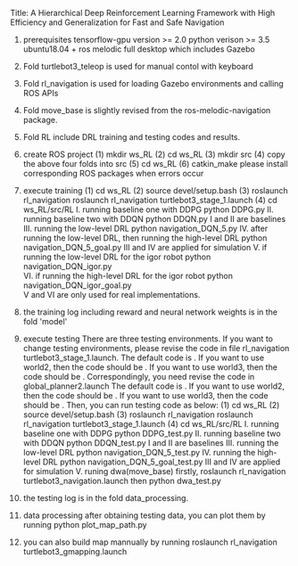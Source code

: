 Title: A Hierarchical Deep Reinforcement Learning Framework with High Efficiency and Generalization for Fast and Safe Navigation

1. prerequisites
tensorflow-gpu version >= 2.0
python verison >= 3.5
ubuntu18.04 + ros melodic full desktop which includes Gazebo

2. Fold turtlebot3_teleop is used for manual contol with keyboard

3. Fold rl_navigation is used for loading Gazebo environments and calling ROS APIs

4. Fold move_base is slightly revised from the ros-melodic-navigation package.

5. Fold RL include DRL training and testing codes and results.

6. create ROS project
(1) mkdir ws_RL
(2) cd ws_RL
(3) mkdir src
(4) copy the above four folds into src
(5) cd ws_RL
(6) catkin_make
please install corresponding ROS packages when errors occur

7. execute training
(1) cd ws_RL
(2) source devel/setup.bash
(3) roslaunch rl_navigation roslaunch rl_navigation turtlebot3_stage_1.launch
(4) cd ws_RL/src/RL
I.   running baseline one with DDPG    python DDPG.py
II.  running baseline two with DDQN    python DDQN.py
I and II are baselines
III. running the low-level DRL         python navigation_DQN_5.py
IV.  after running the low-level DRL, 
     then running the high-level DRL   python navigation_DQN_5_goal.py
III and IV are applied for simulation
V.   if running the low-level DRL 
     for the igor robot                python navigation_DQN_igor.py      
VI.  if running the high-level DRL 
     for the igor robot                python navigation_DQN_igor_goal.py      
V and VI are only used for real implementations.

8. the training log including reward and neural network weights is in the fold 'model'

9. execute testing
There are three testing environments. If you want to change testing environments,
please revise the code in file rl_navigation turtlebot3_stage_1.launch.
The default code is <arg name="world_name" value="$(find rl_navigation)/worlds/train_world1.world"/>.
If you want to use world2, 
then the code should be <arg name="world_name" value="$(find rl_navigation)/worlds/train_world2.world"/>.
If you want to use world3, 
then the code should be <arg name="world_name" value="$(find rl_navigation)/worlds/train_world3.world"/>.
Correspondingly, you need revise the code in global_planner2.launch
The default code is <arg name="map_file" default="$(find rl_navigation)/maps/map.yaml"/>.
If you want to use world2, 
then the code should be <arg name="map_file" default="$(find rl_navigation)/maps/map2.yaml"/>.
If you want to use world3, 
then the code should be <arg name="map_file" default="$(find rl_navigation)/maps/map3.yaml"/>.
Then, you can run testing code as below:
(1) cd ws_RL
(2) source devel/setup.bash
(3) roslaunch rl_navigation roslaunch rl_navigation turtlebot3_stage_1.launch
(4) cd ws_RL/src/RL
I.   running baseline one with DDPG    python DDPG_test.py
II.  running baseline two with DDQN    python DDQN_test.py
I and II are baselines
III. running the low-level DRL         python navigation_DQN_5_test.py
IV.  running the high-level DRL        python navigation_DQN_5_goal_test.py
III and IV are applied for simulation
V.   runing dwa(move_base)
firstly, roslaunch rl_navigation turtlebot3_navigation.launch
then python dwa_test.py

10. the testing log is in the fold data_processing.

11. data processing
after obtaining testing data, you can plot them by running python plot_map_path.py

12. you can also build map mannually by running 
roslaunch rl_navigation turtlebot3_gmapping.launch
